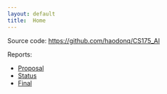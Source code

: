 ```yaml
---
layout: default
title:  Home
---
```


Source code: https://github.com/haodonq/CS175_AI

Reports:

- [Proposal](proposal.html)
- [Status](status.html)
- [Final](final.html)


[quickref]: https://github.com/mundimark/quickrefs/blob/master/HTML.md